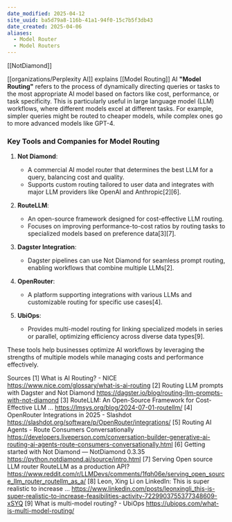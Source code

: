 ```yaml
---
date_modified: 2025-04-12
site_uuid: ba5d79a8-116b-41a1-94f0-15c7b5f3db43
date_created: 2025-04-06
aliases:
  - Model Router
  - Model Routers
---
```


[[NotDiamond]]


[[organizations/Perplexity AI]] explains [[Model Routing]]
AI **"Model Routing"** refers to the process of dynamically directing queries or tasks to the most appropriate AI model based on factors like cost, performance, or task specificity. This is particularly useful in large language model (LLM) workflows, where different models excel at different tasks. For example, simpler queries might be routed to cheaper models, while complex ones go to more advanced models like GPT-4.

### Key Tools and Companies for Model Routing

1. **Not Diamond**:
   - A commercial AI model router that determines the best LLM for a query, balancing cost and quality.
   - Supports custom routing tailored to user data and integrates with major LLM providers like OpenAI and Anthropic[2][6].

2. **RouteLLM**:
   - An open-source framework designed for cost-effective LLM routing.
   - Focuses on improving performance-to-cost ratios by routing tasks to specialized models based on preference data[3][7].

3. **Dagster Integration**:
   - Dagster pipelines can use Not Diamond for seamless prompt routing, enabling workflows that combine multiple LLMs[2].

4. **OpenRouter**:
   - A platform supporting integrations with various LLMs and customizable routing for specific use cases[4].

5. **UbiOps**:
   - Provides multi-model routing for linking specialized models in series or parallel, optimizing efficiency across diverse data types[9].

These tools help businesses optimize AI workflows by leveraging the strengths of multiple models while managing costs and performance effectively.

Sources
[1] What is AI Routing? - NICE https://www.nice.com/glossary/what-is-ai-routing
[2] Routing LLM prompts with Dagster and Not Diamond https://dagster.io/blog/routing-llm-prompts-with-not-diamond
[3] RouteLLM: An Open-Source Framework for Cost-Effective LLM ... https://lmsys.org/blog/2024-07-01-routellm/
[4] OpenRouter Integrations in 2025 - Slashdot https://slashdot.org/software/p/OpenRouter/integrations/
[5] Routing AI Agents - Route Consumers Conversationally https://developers.liveperson.com/conversation-builder-generative-ai-routing-ai-agents-route-consumers-conversationally.html
[6] Getting started with Not Diamond — NotDiamond 0.3.35 https://python.notdiamond.ai/source/intro.html
[7] Serving Open source LLM router RouteLLM as a production API? https://www.reddit.com/r/LLMDevs/comments/1fqh06e/serving_open_source_llm_router_routellm_as_a/
[8] Leon, Xing Li on LinkedIn: This is super realistic to increase ... https://www.linkedin.com/posts/leonxingli_this-is-super-realistic-to-increase-feasibilities-activity-7229903755377348609-xSYQ
[9] What is multi-model routing? - UbiOps https://ubiops.com/what-is-multi-model-routing/